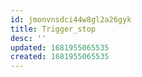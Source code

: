 ```yaml
---
id: jmonvnsdci44w8gl2a26gyk
title: Trigger_stop
desc: ''
updated: 1681955065535
created: 1681955065535
---
```

